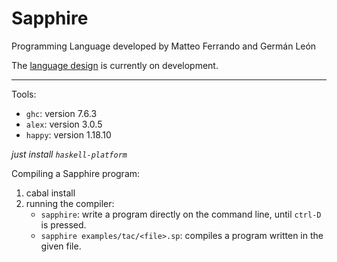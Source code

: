 Sapphire
========

Programming Language developed by Matteo Ferrando and Germán León

The [language design](doc/diseno.md) is currently on development.

---

Tools:

* `ghc`:   version 7.6.3
* `alex`:  version 3.0.5
* `happy`: version 1.18.10

*just install `haskell-platform`*

Compiling a Sapphire program:

1. cabal install
2. running the compiler:
    * `sapphire`: write a program directly on the command line, until `ctrl-D` is pressed.
    * `sapphire examples/tac/<file>.sp`: compiles a program written in the given file.
